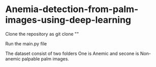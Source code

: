 # Anemia-detection-from-palm-images-using-deep-learning


Clone the repository as git clone ""

Run the main.py file 

The dataset consist of two folders One is Anemic and secone is Non-anemic palpable palm images.
